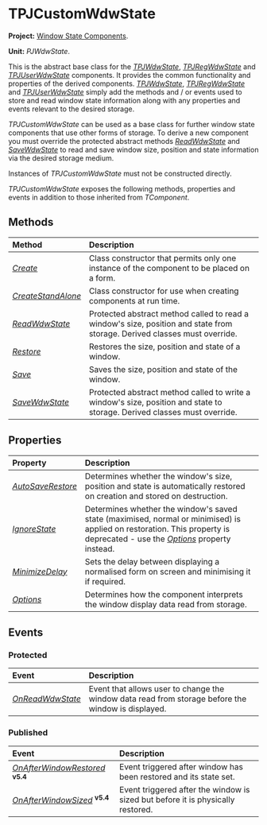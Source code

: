 # TPJCustomWdwState

**Project:** [Window State Components](../API.md).

**Unit:** _PJWdwState_.

This is the abstract base class for the _[TPJWdwState](./TPJWdwState.md)_, _[TPJRegWdwState](./TPJRegWdwState.md)_ and _[TPJUserWdwState](./TPJUserWdwState.md)_ components. It provides the common functionality and properties of the derived components. _[TPJWdwState](./TPJWdwState.md)_, _[TPJRegWdwState](./TPJRegWdwState.md)_ and _[TPJUserWdwState](./TPJUserWdwState.md)_ simply add the methods and / or events used to store and read window state information along with any properties and events relevant to the desired storage.

_TPJCustomWdwState_ can be used as a base class for further window state components that use other forms of storage. To derive a new component you must override the protected abstract methods _[ReadWdwState](./TPJCustomWdwState-ReadWdwState.md)_ and _[SaveWdwState](./TPJCustomWdwState-SaveWdwState.md)_ to read and save window size, position and state information via the desired storage medium.

Instances of _TPJCustomWdwState_ must not be constructed directly.

_TPJCustomWdwState_ exposes the following methods, properties and events in addition to those inherited from _TComponent_.

## Methods

| Method | Description |
|:-------|:------------|
| _[Create](./TPJCustomWdwState-Create.md)_ | Class constructor that permits only one instance of the component to be placed on a form. |
| _[CreateStandAlone](./TPJCustomWdwState-CreateStandAlone.md)_ | Class constructor for use when creating components at run time. |
| _[ReadWdwState](./TPJCustomWdwState-ReadWdwState.md)_ | Protected abstract method called to read a window's size, position and state from storage. Derived classes must override. |
| _[Restore](./TPJCustomWdwState-Restore.md)_ | Restores the size, position and state of a window. |
| _[Save](./TPJCustomWdwState-Save.md)_ | Saves the size, position and state of the window. |
| _[SaveWdwState](./TPJCustomWdwState-SaveWdwState.md)_ | Protected abstract method called to write a window's size, position and state to storage. Derived classes must override. |

## Properties

| Property | Description |
|:---------|:------------|
| _[AutoSaveRestore](./TPJCustomWdwState-AutoSaveRestore.md)_ | Determines whether the window's size, position and state is automatically restored on creation and stored on destruction. |
| _[IgnoreState](./TPJCustomWdwState-IgnoreState.md)_ | Determines whether the window's saved state (maximised, normal or minimised) is applied on restoration. This property is deprecated - use the _[Options](./TPJCustomWdwState-Options.md)_ property instead. |
| _[MinimizeDelay](./TPJCustomWdwState-MinimizeDelay.md)_ | Sets the delay between displaying a normalised form on screen and minimising it if required. |
| _[Options](./TPJCustomWdwState-Options.md)_ | Determines how the component interprets the window display data read from storage. |

## Events

### Protected

| Event | Description |
|:------|:------------|
| _[OnReadWdwState](./TPJCustomWdwState-OnReadWdwState.md)_ | Event that allows user to change the window data read from storage before the window is displayed. |

### Published

| Event | Description |
|:------|:------------|
| _[OnAfterWindowRestored](./TPJCustomWdwState-OnAfterWindowRestored.md)_ **<sup>v5.4</sup>** | Event triggered after window has been restored and its state set. |
| _[OnAfterWindowSized](./TPJCustomWdwState-OnAfterWindowSized.md)_ **<sup>v5.4</sup>** | Event triggered after the window is sized but before it is physically restored. |
